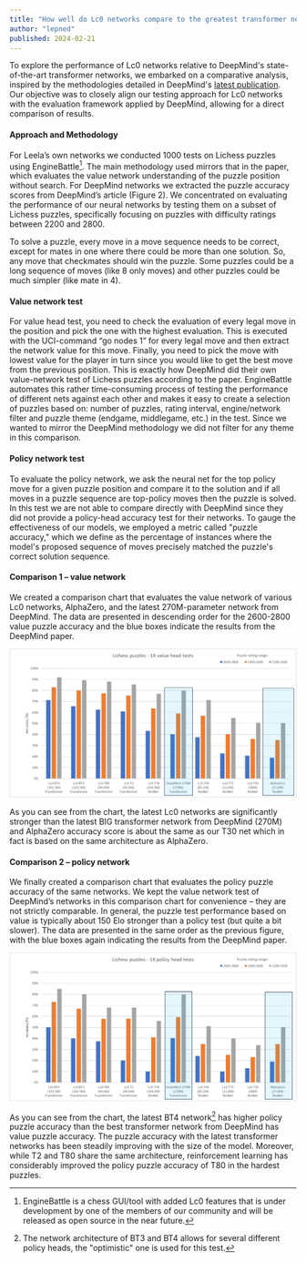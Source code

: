 ```yaml
---
title: "How well do Lc0 networks compare to the greatest transformer network from DeepMind?"
author: "lepned"
published: 2024-02-21
---
```


To explore the performance of Lc0 networks relative to DeepMind's state-of-the-art transformer networks, we embarked on a comparative analysis, inspired by the methodologies detailed in DeepMind's [latest publication](https://arxiv.org/abs/2402.04494). Our objective was to closely align our testing approach for Lc0 networks with the evaluation framework applied by DeepMind, allowing for a direct comparison of results.

<!--more-->

#### Approach and Methodology

For Leela’s own networks we conducted 1000 tests on Lichess puzzles using EngineBattle[^1]. The main methodology used mirrors that in the paper, which evaluates the value network understanding of the puzzle position without search. For DeepMind networks we extracted the puzzle accuracy scores from DeepMind’s article (Figure 2). We concentrated on evaluating the performance of our neural networks by testing them on a subset of Lichess puzzles, specifically focusing on puzzles with difficulty ratings between 2200 and 2800.

To solve a puzzle, every move in a move sequence needs to be correct, except for mates in one where there could be more than one solution. So, any move that checkmates should win the puzzle. Some puzzles could be a long sequence of moves (like 8 only moves) and other puzzles could be much simpler (like mate in 4).

#### Value network test

For value head test, you need to check the evaluation of every legal move in the position and pick the one with the highest evaluation. This is executed with the UCI-command “go nodes 1” for every legal move and then extract the network value for this move. Finally, you need to pick the move with lowest value for the player in turn since you would like to get the best move from the previous position. This is exactly how DeepMind did their own value-network test of Lichess puzzles according to the paper. EngineBattle automates this rather time-consuming process of testing the performance of different nets against each other and makes it easy to create a selection of puzzles based on: number of puzzles, rating interval, engine/network filter and puzzle theme (endgame, middlegame, etc.) in the test. Since we wanted to mirror the DeepMind methodology we did not filter for any theme in this comparison.

#### Policy network test

To evaluate the policy network, we ask the neural net for the top policy move for a given puzzle position and compare it to the solution and if all moves in a puzzle sequence are top-policy moves then the puzzle is solved. In this test we are not able to compare directly with DeepMind since they did not provide a policy-head accuracy test for their networks.
To gauge the effectiveness of our models, we employed a metric called "puzzle accuracy," which we define as the percentage of instances where the model's proposed sequence of moves precisely matched the puzzle's correct solution sequence.

#### Comparison 1 – value network

We created a comparison chart that evaluates the value network of various Lc0 networks, AlphaZero, and the latest 270M-parameter network from DeepMind. The data are presented in descending order for the 2600-2800 value puzzle accuracy and the blue boxes indicate the results from the DeepMind paper.

![](value_head_tests.png)

As you can see from the chart, the latest Lc0 networks are significantly stronger than the latest BIG transformer network from DeepMind (270M) and AlphaZero accuracy score is about the same as our T30 net which in fact is based on the same architecture as AlphaZero.

#### Comparison 2 – policy network

We finally created a comparison chart that evaluates the policy puzzle accuracy of the same networks. We kept the value network test of DeepMind’s networks in this comparison chart for convenience – they are not strictly comparable. In general, the puzzle test performance based on value is typically about 150 Elo stronger than a policy test (but quite a bit slower). The data are presented in the same order as the previous figure, with the blue boxes again indicating the results from the DeepMind paper.

![](policy_head_tests.png)

As you can see from the chart, the latest BT4 network[^2] has higher policy puzzle accuracy than the best transformer network from DeepMind has value puzzle accuracy. The puzzle accuracy with the latest transformer networks has been steadily improving with the size of the model. Moreover, while T2 and T80 share the same architecture, reinforcement learning has considerably improved the policy puzzle accuracy of T80 in the hardest puzzles.

[^1]: EngineBattle is a chess GUI/tool with added Lc0 features that is under development by one of the members of our community and will be released as open source in the near future.

[^2]: The network architecture of BT3 and BT4 allows for several different policy heads, the "optimistic" one is used for this test.
